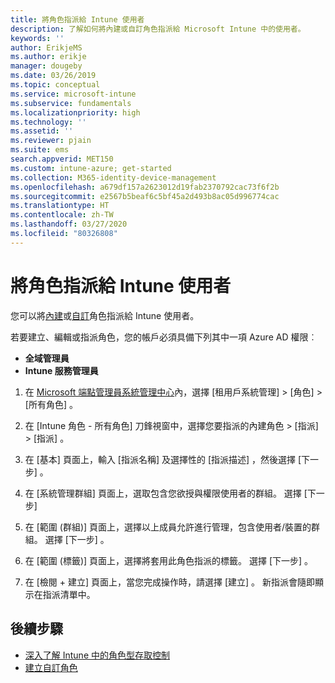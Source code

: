 ```yaml
---
title: 將角色指派給 Intune 使用者
description: 了解如何將內建或自訂角色指派給 Microsoft Intune 中的使用者。
keywords: ''
author: ErikjeMS
ms.author: erikje
manager: dougeby
ms.date: 03/26/2019
ms.topic: conceptual
ms.service: microsoft-intune
ms.subservice: fundamentals
ms.localizationpriority: high
ms.technology: ''
ms.assetid: ''
ms.reviewer: pjain
ms.suite: ems
search.appverid: MET150
ms.custom: intune-azure; get-started
ms.collection: M365-identity-device-management
ms.openlocfilehash: a679df157a2623012d19fab2370792cac73f6f2b
ms.sourcegitcommit: e2567b5beaf6c5bf45a2d493b8ac05d996774cac
ms.translationtype: HT
ms.contentlocale: zh-TW
ms.lasthandoff: 03/27/2020
ms.locfileid: "80326808"
---
```

# <a name="assign-a-role-to-an-intune-user"></a>將角色指派給 Intune 使用者

您可以將[內建](role-based-access-control.md#built-in-roles)或[自訂](create-custom-role.md)角色指派給 Intune 使用者。

若要建立、編輯或指派角色，您的帳戶必須具備下列其中一項 Azure AD 權限︰
- **全域管理員**
- **Intune 服務管理員**

1. 在 [Microsoft 端點管理員系統管理中心](https://go.microsoft.com/fwlink/?linkid=2109431)內，選擇 [租用戶系統管理]   > [角色]   > [所有角色]  。

2. 在 [Intune 角色 - 所有角色]  刀鋒視窗中，選擇您要指派的內建角色 > [指派]   > [指派]  。

5. 在 [基本]  頁面上，輸入 [指派名稱]  及選擇性的 [指派描述]  ，然後選擇 [下一步]  。

6. 在 [系統管理群組]  頁面上，選取包含您欲授與權限使用者的群組。 選擇 [下一步] 

7. 在 [範圍 (群組)]  頁面上，選擇以上成員允許進行管理，包含使用者/裝置的群組。 選擇 [下一步]  。

8. 在 [範圍 (標籤)]  頁面上，選擇將套用此角色指派的標籤。 選擇 [下一步]  。

9. 在 [檢閱 + 建立]  頁面上，當您完成操作時，請選擇 [建立]  。 新指派會隨即顯示在指派清單中。

## <a name="next-steps"></a>後續步驟
- [深入了解 Intune 中的角色型存取控制](role-based-access-control.md)
- [建立自訂角色](create-custom-role.md)


